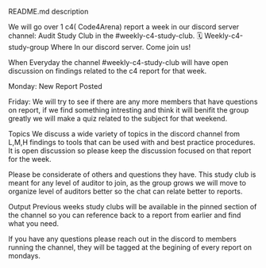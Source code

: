 README.md
description






 We will go over 1 c4( Code4Arena) report a week in our discord server channel: Audit Study Club in the #weekly-c4-study-club.
🗓 Weekly-c4-study-group
Where
In our discord server. Come join us!

When
Everyday the channel #weekly-c4-study-club will have open discussion on findings related to the c4 report for that week.

Monday: New Report Posted 

Friday: We will try to see if there are any more members that have questions on report, if we find something intresting and think it will benifit the group greatly we will make a quiz related to the subject for that weekend.




Topics
We discuss a wide variety of topics in the discord channel from L,M,H findings to tools that can be used with and best practice procedures. It is open discussion so please keep the discussion focused on that report for the week. 

Please be considerate of others and questions they have. This study club is meant for any level of auditor to join, as the group grows we will move to organize level of auditors better so the chat can relate better to reports.

Output
Previous weeks study clubs will be available in the pinned section of the channel so you can reference back to a report from earlier and find what you need.

If you have any questions please reach out in the discord to members running the channel, they will be tagged at the begining of every report on mondays.
